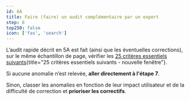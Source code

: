 ```yaml
---
id: 6A
title: Faire (faire) un audit complémentaire par un expert
step: 6
top250: false
icon: ['fas', 'search']
---
```


L’audit rapide décrit en 5A est fait (ainsi que les éventuelles corrections), sur le même échantillon de page, vérifier les [25 critères essentiels suivants](https://design.numerique.gouv.fr/outils/audit-complementaire/){title="25 critères essentiels suivants - nouvelle fenêtre"}.

Si aucune anomalie n’est relevée, <strong>aller directement à l'étape 7</strong>.

Sinon, classer les anomalies en fonction de leur impact utilisateur et de la difficulté de correction et <strong>prioriser les correctifs</strong>.
